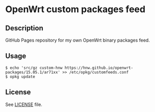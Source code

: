 # OpenWrt custom packages feed

## Description

GitHub Pages repository for my own OpenWrt binary packages feed.

## Usage

```
$ echo 'src/gz custom-hnw https://hnw.github.io/openwrt-packages/15.05.1/ar71xx' >> /etc/opkg/customfeeds.conf
$ opkg update
```

## License

See [LICENSE](LICENSE) file.
